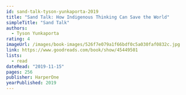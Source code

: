 ```yaml
---
id: sand-talk-tyson-yunkaporta-2019
title: "Sand Talk: How Indigenous Thinking Can Save the World"
simpleTitle: "Sand Talk"
authors:
  - Tyson Yunkaporta
rating: 4
imageUrl: /images/book-images/526f7e079a1f66bdf0c5a030faf0832c.jpg
link: https://www.goodreads.com/book/show/45449501
lists:
  - read
dateRead: "2019-11-15"
pages: 256
publisher: HarperOne
yearPublished: 2019
---
```

